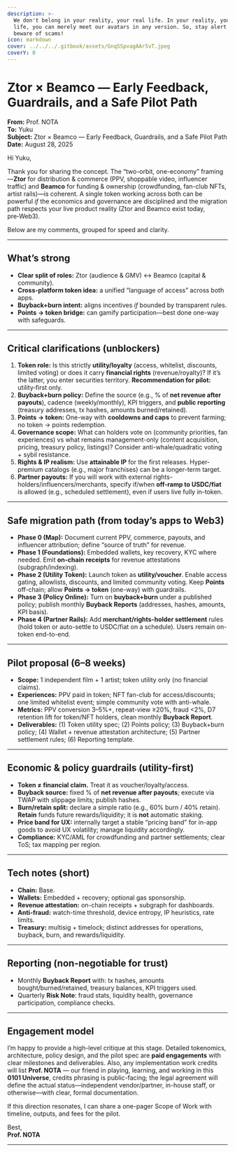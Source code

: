 ```yaml
---
description: >-
  We don't belong in your reality, your real life. In your reality, your real
  life, you can merely meet our avatars in any version. So, stay alert and
  beware of scams!
icon: markdown
cover: ../../../.gitbook/assets/GnqSSpvagAAr5vT.jpeg
coverY: 0
---
```


# Ztor × Beamco — Early Feedback, Guardrails, and a Safe Pilot Path

**From:** Prof. NOTA  
**To:** Yuku  
**Subject:** Ztor × Beamco — Early Feedback, Guardrails, and a Safe Pilot Path
**Date:** August 28, 2025

Hi Yuku,

Thank you for sharing the concept. The “two-orbit, one-economy” framing—**Ztor** for distribution & commerce (PPV, shoppable video, influencer traffic) and **Beamco** for funding & ownership (crowdfunding, fan-club NFTs, artist rails)—is coherent. A single token working across both can be powerful *if* the economics and governance are disciplined and the migration path respects your live product reality (Ztor and Beamco exist today, pre‑Web3).

Below are my comments, grouped for speed and clarity.

---

## What’s strong
- **Clear split of roles:** Ztor (audience & GMV) ↔ Beamco (capital & community).  
- **Cross-platform token idea:** a unified “language of access” across both apps.  
- **Buyback+burn intent:** aligns incentives *if* bounded by transparent rules.  
- **Points → token bridge:** can gamify participation—best done one-way with safeguards.

---

## Critical clarifications (unblockers)
1. **Token role:** Is this strictly **utility/loyalty** (access, whitelist, discounts, limited voting) or does it carry **financial rights** (revenue/royalty)? If it’s the latter, you enter securities territory. **Recommendation for pilot:** utility‑first only.  
2. **Buyback+burn policy:** Define the source (e.g., % of **net revenue after payouts**), cadence (weekly/monthly), KPI triggers, and **public reporting** (treasury addresses, tx hashes, amounts burned/retained).  
3. **Points → token:** One-way with **cooldowns and caps** to prevent farming; no token → points redemption.  
4. **Governance scope:** What can holders vote on (community priorities, fan experiences) vs what remains management-only (content acquisition, pricing, treasury policy, listings)? Consider anti-whale/quadratic voting + sybil resistance.  
5. **Rights & IP realism:** Use **attainable IP** for the first releases. Hyper-premium catalogs (e.g., major franchises) can be a longer-term target.  
6. **Partner payouts:** If you will work with external rights-holders/influencers/merchants, specify if/when **off-ramp to USDC/fiat** is allowed (e.g., scheduled settlement), even if users live fully in-token.

---

## Safe migration path (from today’s apps to Web3)
- **Phase 0 (Map):** Document current PPV, commerce, payouts, and influencer attribution; define “source of truth” for revenue.  
- **Phase 1 (Foundations):** Embedded wallets, key recovery, KYC where needed. Emit **on-chain receipts** for revenue attestations (subgraph/indexing).  
- **Phase 2 (Utility Token):** Launch token as **utility/voucher**. Enable access gating, allowlists, discounts, and limited community voting. Keep **Points** off-chain; allow **Points → token** (one-way) with guardrails.  
- **Phase 3 (Policy Online):** Turn on **buyback+burn** under a published policy; publish monthly **Buyback Reports** (addresses, hashes, amounts, KPI basis).  
- **Phase 4 (Partner Rails):** Add **merchant/rights-holder settlement** rules (hold token or auto-settle to USDC/fiat on a schedule). Users remain on-token end-to-end.

---

## Pilot proposal (6–8 weeks)
- **Scope:** 1 independent film + 1 artist; token utility only (no financial claims).  
- **Experiences:** PPV paid in token; NFT fan-club for access/discounts; one limited whitelist event; simple community vote with anti-whale.  
- **Metrics:** PPV conversion 3–5%+, repeat-view ≥20%, fraud <2%, D7 retention lift for token/NFT holders, clean monthly **Buyback Report**.  
- **Deliverables:** (1) Token utility spec; (2) Points policy; (3) Buyback+burn policy; (4) Wallet + revenue attestation architecture; (5) Partner settlement rules; (6) Reporting template.

---

## Economic & policy guardrails (utility-first)
- **Token ≠ financial claim.** Treat it as voucher/loyalty/access.  
- **Buyback source:** fixed % of **net revenue after payouts**; execute via TWAP with slippage limits; publish hashes.  
- **Burn/retain split:** declare a simple ratio (e.g., 60% burn / 40% retain). **Retain** funds future rewards/liquidity; it is **not** automatic staking.  
- **Price band for UX:** internally target a stable “pricing band” for in-app goods to avoid UX volatility; manage liquidity accordingly.  
- **Compliance:** KYC/AML for crowdfunding and partner settlements; clear ToS; tax mapping per region.

---

## Tech notes (short)
- **Chain:** Base.  
- **Wallets:** Embedded + recovery; optional gas sponsorship.  
- **Revenue attestation:** on-chain receipts + subgraph for dashboards.  
- **Anti-fraud:** watch-time threshold, device entropy, IP heuristics, rate limits.  
- **Treasury:** multisig + timelock; distinct addresses for operations, buyback, burn, and rewards/liquidity.

---

## Reporting (non-negotiable for trust)
- Monthly **Buyback Report** with: tx hashes, amounts bought/burned/retained, treasury balances, KPI triggers used.  
- Quarterly **Risk Note**: fraud stats, liquidity health, governance participation, compliance checks.

---

## Engagement model
I’m happy to provide a high-level critique at this stage. Detailed tokenomics, architecture, policy design, and the pilot spec are **paid engagements** with clear milestones and deliverables. Also, any implementation work credits will list **Prof. NOTA** — our friend in playing, learning, and working in this **0101 Universe**, credits phrasing is public-facing; the legal agreement will define the actual status—independent vendor/partner, in-house staff, or otherwise—with clear, formal documentation. 

If this direction resonates, I can share a one-pager Scope of Work with timeline, outputs, and fees for the pilot.

Best,  
**Prof. NOTA**

---
